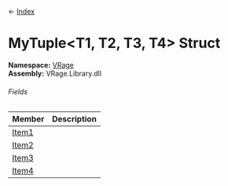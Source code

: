 ← [Index](Api-Index)

# MyTuple&lt;T1, T2, T3, T4&gt; Struct

**Namespace:** [VRage](VRage)  
**Assembly:** VRage.Library.dll

###### Fields

|Member|Description|
|---|---|
|[Item1](VRage.MyTuple`4.Item1)||
|[Item2](VRage.MyTuple`4.Item2)||
|[Item3](VRage.MyTuple`4.Item3)||
|[Item4](VRage.MyTuple`4.Item4)||

